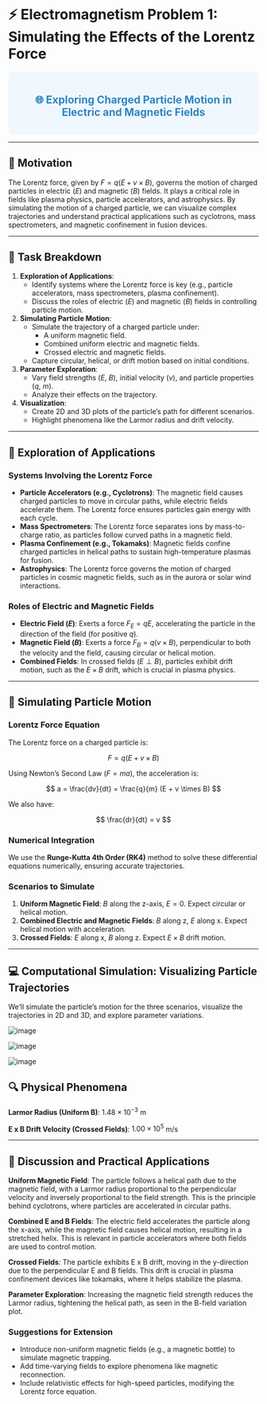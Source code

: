 # ⚡ Electromagnetism Problem 1: Simulating the Effects of the Lorentz Force

<div style="background-color: #f0f8ff; padding: 15px; border-radius: 10px;">
<h2 style="color: #2E86C1; text-align: center;">🌐 Exploring Charged Particle Motion in Electric and Magnetic Fields</h2>
</div>

---

## 🎯 Motivation

The Lorentz force, given by $F = q(E + v \times B)$, governs the motion of charged particles in electric ($E$) and magnetic ($B$) fields. It plays a critical role in fields like plasma physics, particle accelerators, and astrophysics. By simulating the motion of a charged particle, we can visualize complex trajectories and understand practical applications such as cyclotrons, mass spectrometers, and magnetic confinement in fusion devices.

---

## 📜 Task Breakdown

1. **Exploration of Applications**:
   - Identify systems where the Lorentz force is key (e.g., particle accelerators, mass spectrometers, plasma confinement).
   - Discuss the roles of electric ($E$) and magnetic ($B$) fields in controlling particle motion.
2. **Simulating Particle Motion**:
   - Simulate the trajectory of a charged particle under:
     - A uniform magnetic field.
     - Combined uniform electric and magnetic fields.
     - Crossed electric and magnetic fields.
   - Capture circular, helical, or drift motion based on initial conditions.
3. **Parameter Exploration**:
   - Vary field strengths ($E$, $B$), initial velocity ($v$), and particle properties ($q$, $m$).
   - Analyze their effects on the trajectory.
4. **Visualization**:
   - Create 2D and 3D plots of the particle’s path for different scenarios.
   - Highlight phenomena like the Larmor radius and drift velocity.

---

## 🌟 Exploration of Applications

### Systems Involving the Lorentz Force
- **Particle Accelerators (e.g., Cyclotrons)**: The magnetic field causes charged particles to move in circular paths, while electric fields accelerate them. The Lorentz force ensures particles gain energy with each cycle.
- **Mass Spectrometers**: The Lorentz force separates ions by mass-to-charge ratio, as particles follow curved paths in a magnetic field.
- **Plasma Confinement (e.g., Tokamaks)**: Magnetic fields confine charged particles in helical paths to sustain high-temperature plasmas for fusion.
- **Astrophysics**: The Lorentz force governs the motion of charged particles in cosmic magnetic fields, such as in the aurora or solar wind interactions.

### Roles of Electric and Magnetic Fields
- **Electric Field ($E$)**: Exerts a force $F_E = qE$, accelerating the particle in the direction of the field (for positive $q$).
- **Magnetic Field ($B$)**: Exerts a force $F_B = q(v \times B)$, perpendicular to both the velocity and the field, causing circular or helical motion.
- **Combined Fields**: In crossed fields ($E \perp B$), particles exhibit drift motion, such as the $E \times B$ drift, which is crucial in plasma physics.

---

## 🧮 Simulating Particle Motion

### Lorentz Force Equation
The Lorentz force on a charged particle is:

$$
F = q(E + v \times B)
$$

Using Newton’s Second Law ($F = m a$), the acceleration is:

$$
a = \frac{dv}{dt} = \frac{q}{m} (E + v \times B)
$$

We also have:

$$
\frac{dr}{dt} = v
$$

### Numerical Integration
We use the **Runge-Kutta 4th Order (RK4)** method  to solve these differential equations numerically, ensuring accurate trajectories.

### Scenarios to Simulate
1. **Uniform Magnetic Field**: $B$ along the z-axis, $E = 0$. Expect circular or helical motion.
2. **Combined Electric and Magnetic Fields**: $B$ along z, $E$ along x. Expect helical motion with acceleration.
3. **Crossed Fields**: $E$ along x, $B$ along z. Expect $E \times B$ drift motion.

---

## 💻 Computational Simulation: Visualizing Particle Trajectories

We’ll simulate the particle’s motion for the three scenarios, visualize the trajectories in 2D and 3D, and explore parameter variations.




![image](https://github.com/user-attachments/assets/23a5ede1-4f9f-4f4d-9323-8c193cbbffe3)









![image](https://github.com/user-attachments/assets/81a16591-67dc-4f71-967b-700a034034d1)











![image](https://github.com/user-attachments/assets/b3f908b7-16dd-4740-98bc-71e37fad71a5)









## 🔍 Physical Phenomena

**Larmor Radius (Uniform B)**: $1.48 \times 10^{-3}$ m

**E x B Drift Velocity (Crossed Fields)**: $1.00 \times 10^{5}$ m/s

---

## 📝 Discussion and Practical Applications

**Uniform Magnetic Field**: The particle follows a helical path due to the magnetic field, with a Larmor radius proportional to the perpendicular velocity and inversely proportional to the field strength. This is the principle behind cyclotrons, where particles are accelerated in circular paths.

**Combined E and B Fields**: The electric field accelerates the particle along the x-axis, while the magnetic field causes helical motion, resulting in a stretched helix. This is relevant in particle accelerators where both fields are used to control motion.

**Crossed Fields**: The particle exhibits E x B drift, moving in the y-direction due to the perpendicular E and B fields. This drift is crucial in plasma confinement devices like tokamaks, where it helps stabilize the plasma.

**Parameter Exploration**: Increasing the magnetic field strength reduces the Larmor radius, tightening the helical path, as seen in the B-field variation plot.

### Suggestions for Extension
- Introduce non-uniform magnetic fields (e.g., a magnetic bottle) to simulate magnetic trapping.
- Add time-varying fields to explore phenomena like magnetic reconnection.
- Include relativistic effects for high-speed particles, modifying the Lorentz force equation.


